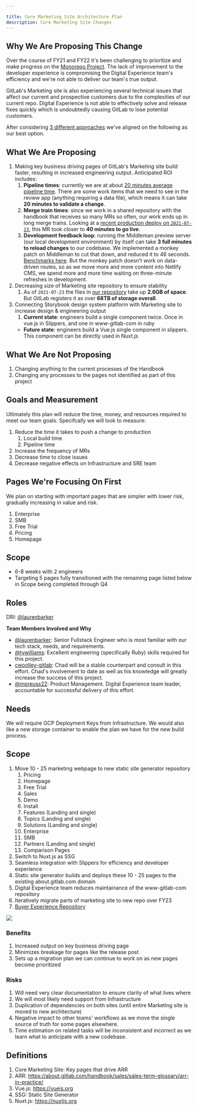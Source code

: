 ```yaml
---

title: Core Marketing Site Architecture Plan
description: Core Marketing Site Changes
---
```








## Why We Are Proposing This Change


Over the course of FY21 and FY22 it's been challenging to prioritize and make progress on the [Monorepo Project](https://gitlab.com/groups/gitlab-com/-/epics/282). The lack of improvement to the developer experience is compromising the Digital Experience team's efficiency and we're not able to deliver our team's true output.

GitLab's Marketing site is also experiencing several technical issues that affect our current and prospective customers due to the complexities of our current repo. Digital Experience is not able to effectively solve and release fixes quickly which is undoubtedly causing GitLab to lose potential customers.

After considering [3 different approaches](https://docs.google.com/document/d/1yFw0I3zLJESzH2wa4jqs-bpkEEY5xwREjewGIEFhPkE/edit#) we've aligned on the following as our best option.

## What We Are Proposing
1. Making key business driving pages of GitLab's Marketing site build faster, resulting in increased engineering output. Anticipated ROI includes:
    1. **Pipeline times**: currently we are at about [20 minutes average pipeline time](https://app.periscopedata.com/app/gitlab/561277/WIP:-www.gitlab.com-CI-CD-Pipeline-Metrics). There are some work items that we need to see in the review app (anything requiring a data file), which means it can take **20 minutes to validate a change**.
    1. **Merge train times**: since we work in a shared repository with the handbook that receives so many MRs so often, our work ends up in long merge trains. Looking at a [recent production deploy on `2021-07-23`](https://gitlab.com/gitlab-com/www-gitlab-com/-/merge_requests/86942), this MR took closer to **40 minutes to go live**.
    1. **Development feedback loop**: running the Middleman preview server (our local development environment) by itself can take **3 full minutes to reload changes** to our codebase. We implemented a monkey patch on Middleman to cut that down, and reduced it to 46 seconds. [Benchmarks here](https://gitlab.com/tywilliams/worknotes/-/tree/master/middleman_improvement_profiling). But the monkey patch doesn’t work on data-driven routes, so as we move more and more content into Netlify CMS, we spend more and more time waiting on three-minute refreshes in development. 
1. Decreasing size of Marketing site repository to ensure stability
    1. As of `2021-07-23` the files in [our repository](https://gitlab.com/gitlab-com/www-gitlab-com) take up **2.6GB of space**. But GitLab registers it as over **68TB of storage overall**.  
1. Connecting Storybook design system platform with Marketing site to increase design & engineering output
    1. **Current state**: engineers build a single component twice. Once in vue.js in Slippers, and one in www-gitlab-com in ruby
    - **Future state**: engineers build a Vue.js single component in slippers. This component can be directly used in Nuxt.js

## What We Are Not Proposing
1. Changing anything to the current processes of the Handbook
1. Changing any processes to the pages not identified as part of this project

## Goals and Measurement
Ultimately this plan will reduce the time, money, and resources required to meet our team goals. Specifcally we will look to measure:

1. Reduce the time it takes to push a change to production
    1. Local build time
    1. Pipeline time
1. Increase the frequency of MRs
1. Decrease time to close issues
1. Decrease negative effects on Infrastructure and SRE team

## Pages We're Focusing On First
We plan on starting with important pages that are simpler with lower risk, gradually increasing in value and risk.

1. Enterprise
2. SMB
3. Free Trial
4. Pricing
5. Homepage

## Scope
- 6-8 weeks with 2 engineers
- Targeting 5 pages fully transitioned with the remaining page listed below in Scope being completed through Q4

## Roles
DRI: [@laurenbarker](https://gitlab.com/laurenbarker)

**Team Members Involved and Why**

- [@laurenbarker](https://gitlab.com/laurenbarker): Senior Fullstack Engineer who is most familiar with our tech stack, needs, and requirements.
- [@tywilliams](https://gitlab.com/tywilliams): Excellent engineering (specifically Ruby) skills required for this project.
- [cwoolley-gitlab](https://gitlab.com/cwoolley-gitlab): Chad will be a stable counterpart and consult in this effort. Chad's involvement to date as well as his knowledge will greatly increase the success of this project.
- [@mpreuss22](https://gitlab.com/mpreuss22): Product Management. Digital Experience team leader, accountable for successful delivery of this effort.


## Needs

We will require GCP Deployment Keys from Infrastructure. We would also like a new storage container to enable the plan we have for the new build process.

## Scope
1. Move 10 - 25 marketing webpage to new static site generator repository
    1. Pricing
    1. Homepage
    1. Free Trial
    1. Sales
    1. Demo
    1. Install
    1. Features (Landing and single)
    1. Topics (Landing and single)
    1. Solutions (Landing and single)
    1. Enterprise
    1. SMB
    1. Partners (Landing and single)
    1. Comparison Pages
1. Switch to Nuxt.js as SSG
1. Seamless integration with Slippers for efficiency and developer experience
1. Static site generator builds and deploys these 10 - 25 pages to the existing about.gitlab.com domain
1. Digital Experience team reduces maintainance of the www-gitlab-com repository
1. Iteratively migrate parts of marketing site to new repo over FY23
1. <a href="/handbook/marketing/digital-experience/buyer-experience-repository/">Buyer Experience Repository</a>

<img src="https://docs.google.com/drawings/d/e/2PACX-1vQLPxxhS_duhyznvWPP4YcrW_cihzViiKeyDOP9tJWzFpOb2g_cbaNXR7Oy1nYcjpojEzorNUzMj1k-/pub?w=1440&amp;h=1080">

### Benefits
1. Increased output on key business driving page
1. Minimizes breakage for pages like the release post
1. Sets up a migration plan we can continue to work on as new pages become prioritized

### Risks
1. Will need very clear documentation to ensure clarity of what lives where
1. We will most likely need support from Infrastructure
1. Duplication of dependencies on both sites (until entire Marketing site is moved to new architecture)
1. Negative impact to other teams' workflows as we move the single source of truth for some pages elsewhere.
1. Time estimation on related tasks will be inconsistent and incorrect as we learn what to anticipate with a new codebase.

## Definitions
1. Core Marketing Site: Key pages that drive ARR
1. ARR: https://about.gitlab.com/handbook/sales/sales-term-glossary/arr-in-practice/
1. Vue.js: https://vuejs.org
1. SSG: Static Site Generator
1. Nuxt.js: https://nuxtjs.org
